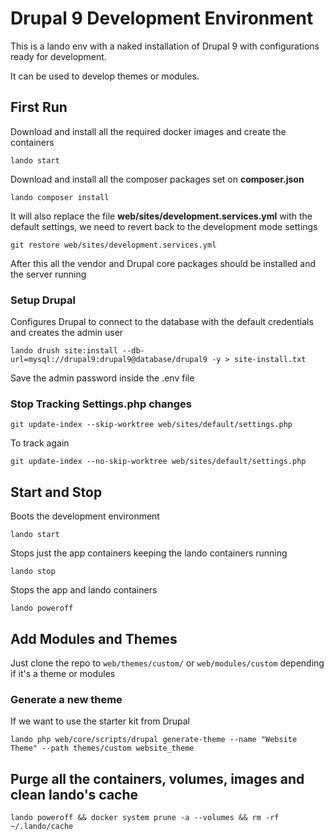 # Drupal 9 Development Environment

This is a lando env with a naked installation of Drupal 9 with configurations ready for development.

It can be used to develop themes or modules.

## First Run

Download and install all the required docker images and create the containers

`lando start`

Download and install all the composer packages set on **composer.json**

`lando composer install`

It will also replace the file **web/sites/development.services.yml** with the default settings, we need to revert back to
the development mode settings

`git restore web/sites/development.services.yml`

After this all the vendor and Drupal core packages should be installed and the server running

### Setup Drupal

Configures Drupal to connect to the database with the default credentials and creates the admin user

`lando drush site:install --db-url=mysql://drupal9:drupal9@database/drupal9 -y > site-install.txt`

Save the admin password inside the .env file

### Stop Tracking Settings.php changes

`git update-index --skip-worktree web/sites/default/settings.php`

To track again

`git update-index --no-skip-worktree web/sites/default/settings.php`


## Start and Stop

Boots the development environment

`lando start`

Stops just the app containers keeping the lando containers running

`lando stop`

Stops the app and lando containers

`lando poweroff`

## Add Modules and Themes

Just clone the repo to `web/themes/custom/` or `web/modules/custom` depending if it's a theme or modules

### Generate a new theme

If we want to use the starter kit from Drupal

`lando php web/core/scripts/drupal generate-theme --name "Website Theme" --path themes/custom website_theme`

## Purge all the containers, volumes, images and clean lando's cache

`lando poweroff && docker system prune -a --volumes && rm -rf ~/.lando/cache`

